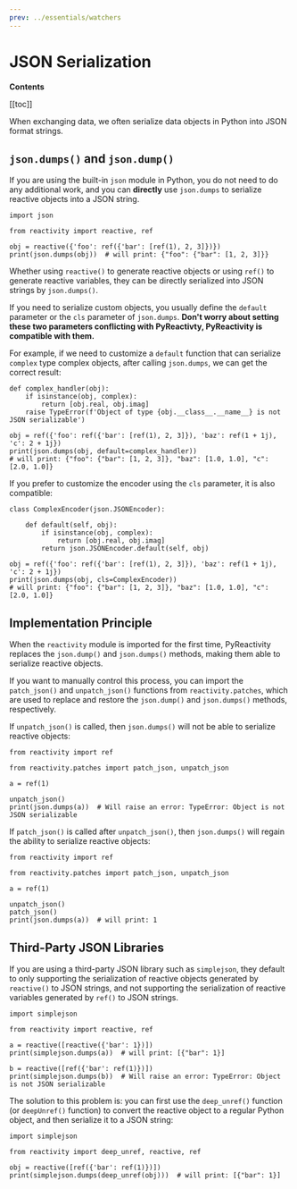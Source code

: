 ```yaml
---
prev: ../essentials/watchers
---
```


# JSON Serialization

**Contents**

[[toc]]

When exchanging data, we often serialize data objects in Python into JSON format strings.

## `json.dumps()` and `json.dump()`

If you are using the built-in `json` module in Python, you do not need to do any additional work, and you can **directly** use `json.dumps` to serialize reactive objects into a JSON string.

```python:no-line-numbers
import json

from reactivity import reactive, ref

obj = reactive({'foo': ref({'bar': [ref(1), 2, 3]})})
print(json.dumps(obj))  # will print: {"foo": {"bar": [1, 2, 3]}}
```

Whether using `reactive()` to generate reactive objects or using `ref()` to generate reactive variables, they can be directly serialized into JSON strings by `json.dumps()`.

If you need to serialize custom objects, you usually define the `default` parameter or the `cls` parameter of `json.dumps`. **Don't worry about setting these two parameters conflicting with PyReactivty, PyReactivity is compatible with them.**

For example, if we need to customize a `default` function that can serialize `complex` type complex objects, after calling `json.dumps`, we can get the correct result:

```python:no-line-numbers
def complex_handler(obj):
    if isinstance(obj, complex):
        return [obj.real, obj.imag]
    raise TypeError(f'Object of type {obj.__class__.__name__} is not JSON serializable')

obj = ref({'foo': ref({'bar': [ref(1), 2, 3]}), 'baz': ref(1 + 1j), 'c': 2 + 1j})
print(json.dumps(obj, default=complex_handler))
# will print: {"foo": {"bar": [1, 2, 3]}, "baz": [1.0, 1.0], "c": [2.0, 1.0]}
```

If you prefer to customize the encoder using the `cls` parameter, it is also compatible:

```python:no-line-numbers
class ComplexEncoder(json.JSONEncoder):

    def default(self, obj):
        if isinstance(obj, complex):
            return [obj.real, obj.imag]
        return json.JSONEncoder.default(self, obj)

obj = ref({'foo': ref({'bar': [ref(1), 2, 3]}), 'baz': ref(1 + 1j), 'c': 2 + 1j})
print(json.dumps(obj, cls=ComplexEncoder))
# will print: {"foo": {"bar": [1, 2, 3]}, "baz": [1.0, 1.0], "c": [2.0, 1.0]}
```

## Implementation Principle

When the `reactivity` module is imported for the first time, PyReactivity replaces the `json.dump()` and `json.dumps()` methods, making them able to serialize reactive objects.

If you want to manually control this process, you can import the `patch_json()` and `unpatch_json()` functions from `reactivity.patches`, which are used to replace and restore the `json.dump()` and `json.dumps()` methods, respectively.

If `unpatch_json()` is called, then `json.dumps()` will not be able to serialize reactive objects:

```python:no-line-numbers
from reactivity import ref

from reactivity.patches import patch_json, unpatch_json

a = ref(1)

unpatch_json()
print(json.dumps(a))  # Will raise an error: TypeError: Object is not JSON serializable
```

If `patch_json()` is called after `unpatch_json()`, then `json.dumps()` will regain the ability to serialize reactive objects:

```python:no-line-numbers
from reactivity import ref

from reactivity.patches import patch_json, unpatch_json

a = ref(1)

unpatch_json()
patch_json()
print(json.dumps(a))  # will print: 1
```

## Third-Party JSON Libraries

If you are using a third-party JSON library such as `simplejson`, they default to only supporting the serialization of reactive objects generated by `reactive()` to JSON strings, and not supporting the serialization of reactive variables generated by `ref()` to JSON strings.

```python: no-line-numbers
import simplejson

from reactivity import reactive, ref

a = reactive([reactive({'bar': 1})])
print(simplejson.dumps(a))  # will print: [{"bar": 1}]

b = reactive([ref({'bar': ref(1)})])
print(simplejson.dumps(b))  # Will raise an error: TypeError: Object is not JSON serializable
```

The solution to this problem is: you can first use the `deep_unref()` function (or `deepUnref()` function) to convert the reactive object to a regular Python object, and then serialize it to a JSON string:

```python: no-line-numbers
import simplejson

from reactivity import deep_unref, reactive, ref

obj = reactive([ref({'bar': ref(1)})])
print(simplejson.dumps(deep_unref(obj)))  # will print: [{"bar": 1}]
```
